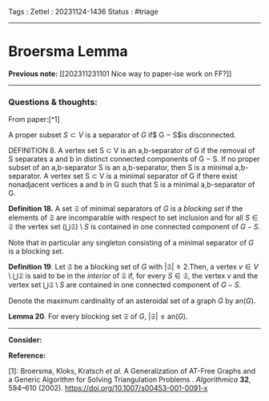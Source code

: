 Tags :
Zettel :  20231124-1436
Status : #triage 

-----

# Broersma Lemma

**Previous note:** [[202311231101 Nice way to paper-ise work on FF?]]

-----

### Questions & thoughts:

From paper:[^1]

A proper subset $S \subset V$ is a separator of $G$ if$ G − S$is disconnected.

DEFINITION 8. A vertex set S ⊂ V is an a,b-separator of G if the removal of S separates a and b in distinct connected components of G − S. If no proper subset of an a,b-separator S is an a,b-separator, then S is a minimal a,b-separator. A vertex set S ⊂ V is a minimal separator of G if there exist nonadjacent vertices a and b in G such that S is a minimal a,b-separator of G.

**Definition 18.** A set $\mathfrak{S}$ of minimal separators of $G$ is a *blocking set* if the elements of $\mathfrak{S}$ are incomparable with respect to set inclusion and for all $S \in \mathfrak{S}$ the vertex set $(\bigcup \mathfrak{S})\setminus S$ is contained in one connected component of $G − S$.

Note that in particular any singleton consisting of a minimal separator of $G$ is a blocking set.

**Definition 19**. Let $\mathfrak{S}$ be a blocking set of $G$ with $|\mathfrak{S}| \geq 2$.Then, a vertex $v \in V\setminus \bigcup \mathfrak{S}$ is said to be in the *interior* of $\mathfrak{S}$ if, for every $S \in \mathfrak{S}$, the vertex $v$ and the vertex set $\bigcup\mathfrak{S}\setminus S$ are contained in one connected component of $G − S$.

Denote the maximum cardinality of an asteroidal set of a graph $G$ by $\textrm{an}(G)$.

**Lemma 20**. For every blocking set $\mathfrak{S}$ of $G$, $|\mathfrak{S}| \leq \textrm{an}(G)$.

-----
 
**Consider:**


**Reference:**

[1]: Broersma, Kloks, Kratsch _et al._ A Generalization of AT-Free Graphs and a Generic Algorithm for Solving Triangulation Problems . _Algorithmica_ **32**, 594–610 (2002). https://doi.org/10.1007/s00453-001-0091-x